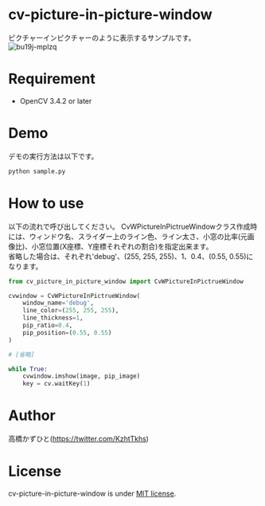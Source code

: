 # cv-picture-in-picture-window
ピクチャーインピクチャーのように表示するサンプルです。<br>
![bu19j-mplzq](https://user-images.githubusercontent.com/37477845/99147752-c70f9780-26c6-11eb-8bf5-4f9bc73d8dc5.gif)

# Requirement 
* OpenCV 3.4.2 or later

# Demo
デモの実行方法は以下です。
```bash
python sample.py
```

# How to use
以下の流れで呼び出してください。
CvWPictureInPictrueWindowクラス作成時には、ウィンドウ名、スライダー上のライン色、ライン太さ、小窓の比率(元画像比)、小窓位置(X座標、Y座標それぞれの割合)を指定出来ます。<br>
省略した場合は、それぞれ'debug'、(255, 255, 255)、1、0.4、(0.55, 0.55)になります。

```python
from cv_picture_in_picture_window import CvWPictureInPictrueWindow

cvwindow = CvWPictureInPictrueWindow(
    window_name='debug',
    line_color=(255, 255, 255),
    line_thickness=1,
    pip_ratio=0.4,
    pip_position=(0.55, 0.55)
)

# [省略]

while True:
    cvwindow.imshow(image, pip_image)
    key = cv.waitKey(1)
```

# Author
高橋かずひと(https://twitter.com/KzhtTkhs)
 
# License 
cv-picture-in-picture-window is under [MIT license](https://en.wikipedia.org/wiki/MIT_License).
